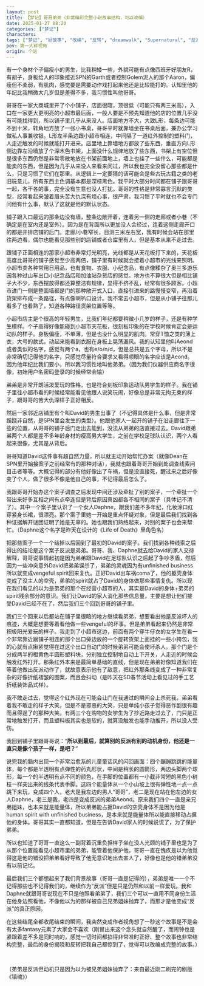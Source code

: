 ```yaml
---
layout: post
title: 【梦记】哥哥弟弟（非常精彩完整小说故事结构，可以改编）
date: 2025-01-27 08:20
categories: ["梦记"]
characters: 
tags: ["梦记", "好故事", "改编", "反转", "dreamwalk", "Supernatural", "反派", "案件"]
pov: 第一人称视角
origin: 个站
---
```


有一个身材个子偏瘦小的男生，比我稍矮一些，外貌可能有点像西班牙好朋友R，有胡子，身板给人的印象接近SPN的Garth或者控制Golem泥人的那个Aaron，偏瘦但不柔弱，有肌肉，感觉要是需要动作戏打起来他还是比较能打的。认知里他的年纪比我稍微大几岁但是差得不多，我习惯性叫他哥哥。

哥哥在一家大商城里开了个小铺子，店面很暗，顶很低（可能只有两三米高），入口在一家更大更明亮的小超市最后面，一般人要是不预先知道他的店的位置几乎没有可能找得到，所以铺子里几乎从来没人。店面地方不大，大致L形，每条边可能不到十米，转角地方放了一张小书桌，哥哥平时就靠墙坐在书桌后面，兼办公学习做私人事兼收银。L形左半条边跟小超市相连，中间隔了一道红外控制的塑料门，人走近触发的时候就能打开进来。店里地上靠墙地方都放了些东西，垂直方向L形侧边靠左沿墙放了个深木色书架，上面没什么规律地放了些东西，书架上有空位但是很多东西仍然是非常零散地放在书架前面地上，墙上也挂了一些什么，可能都是能卖的东西，但是因为几乎从来没人来看来问过，所以我也完全没留心那些都是什么，只是习惯了它们在那里。从逻辑上一定要猜的话可能会是些古玩古籍之类的老旧玩意儿，所有东西主色调基本都是深棕黑色。我平时大部分时间都在铺子跟哥哥一起，各干各的事，完全没有生意也没人打扰。哥哥的性格是非常寡言沉默的类型，经常看起来皱着眉头苦大仇深有烦心事，很严肃，我习惯了平时就也不会专门问他有什么事，默认了这就是他的默认状态。

铺子跟入口最远的那条边没有墙，整条边敞开着，连着另一侧的走廊或者小巷（不确定是在室内还是室外）。因为是在背面所以更加没人会经过，连着这侧走廊开口的都是并排店铺的后门。走廊/小巷窄长，目测三米左右宽，我有时候会站在那里往两边看，偶尔也能看见那些别的店铺或者仓库里有人，但是基本从来不走过去。

跟铺子正面相连的那家小超市非常灯光明亮，光线都是从天花板打下来的，天花板高度比哥哥的铺子感觉至少高两倍，铺子里有时候就会接着小超市的光线来照明。小超市卖各种常用日用品，也有食物、衣服、小纪念品，有点像糅杂了奥兰多游乐园各种过山车出口小纪念品店和加油站杂货店的感觉。地方也不算很大但是相比铺子大不少，东西摆放得都还算整洁有规律，显得不挤不乱，经常有很多顾客。小超市进门一侧是整面墙都是门的那种敞开式入口，直接引进来的路慢慢变窄，再沿着货架排布成一条路径，有点像喇叭口设计。我不常去小超市，但是从小铺子往那儿看多了也看熟了，知道各种路径货架位置等等。

小超市店主是个很高的年轻男生，比我们年纪都要稍微小几岁的样子，还是有种学生模样。个子高得好像能碰到小超市天花板，很刻板印象的在学校时候肯定会是运动队的样子。身板偏瘦，不单薄，但是也没什么明显的肌肉。常穿T恤之类的薄上衣，大号的款式，动起来能看到衣服在身板上晃荡漏风。我的认知里他叫Aeond或者类似的名字，感觉有两个a，也有e/o/n/d，但是总共是五个字母，所以不是非常确切记得他的名字，只感觉尽量符合要求又看得顺眼的名字应该是Aeond。因为他年纪比我们要小，所以我习惯性地叫他弟弟。（因为我们仪器供应商名字很像，初始用户名密码登录的时候经常会输）

弟弟是非常开朗活泼爱玩的性格，也是符合刻板印象运动队男学生的样子。我在铺子里往小超市看的时候经常能看见他跟人说笑玩闹，好像总是非常无拘无束的样子，跟哥哥的苦大仇深样子正好相反。

然后一家邻近店铺里有个叫David的男生出事了（不记得具体是什么事，但是非常蹊跷非自然，是SPN里会发生的类型）。他跟他家人一起开的铺子在沿走廊往下一些的位置，从哥哥的铺子后门走出去能到，没法从弟弟的店直接过去。David跟弟弟两个人都是差不多年龄身材的瘦高男大学生，之前在学校足球队认识，两个人看起来很像，尤其是从背后。

哥哥知道David这件事有超自然力量，所以就主动开始帮忙办案（就像Dean在SPN里开始接案子之前经常有的那种对话），我就也跟着哥哥开始到处调查线索问目击者等等。大概记得的部分有他好像出了车祸，但是没直接死，醒过来之后好像变了个人，做了很多不像是他自己的事，不记得最后怎么了。

我跟哥哥开始办这个案子调查之后发现中间还涉及牵扯了别的案子，一个牵扯一个带出来好多互相之间有点牵连但是背后原因真凶都各不相同的案子（具体记不清了）。其中一个案子里认识了一个女人Daphne，跟我们差不多年纪，化妆涂口红穿紧身长裙，很漂亮。那个案子里她一开始是重点怀疑对象，但是最后我们找到各种证据解开谜团证明了她是无辜的。她也跟我们熟络起来，对别的案子也会来帮忙。（Daphne这个名字是昨天在设计的《Life of Death》里角色名）

把那些案子一个一个结掉以后回到了最初的David的案子。我们找到各种线索之后得出的结论是这个案子反派是弟弟。哥哥、我、Daphne就去给David的家人交待解释，哥哥说事情起初是因为弟弟跟David在足球队认识之后起了争吵矛盾，然后因为一些冲突意外David把弟弟误杀了，弟弟的灵魂因为有unfinished business所以就变成vengeful spirit回来复仇。正好David出车祸coma了，他的躯壳身体变成了没主人的空壳，弟弟的spirit就占了David的身体做那些事情复仇。所以现在我们看见的以为是弟弟的那个在经营小超市的人，其实是David的身体+弟弟的spirit残余部分的意识。我们让David的家人消化那些信息量，主要是想让他们接受David已经不在了，然后我们三个回到哥哥的铺子里。

我们三个回来以后都站在铺子里很暗的地方继续看弟弟，想要看出他是反派坏人的痕迹，大概是想要等着看他做一些vengeful的坏事。但是弟弟看起来仍然是非常积极阳光爱玩的样子。我走到了小超市这边，前面有两个穿牛仔衣的女学生在看一个非常靠近跟铺子相连的那个出口旁边放的一个旋转货架上面挂的一些小挎包，我的心就有点揪紧觉得在过这个出口自动门的时候弟弟可能会使坏杀人。那个门是个分成两半的橙黄色半圆形塑料块，分别独立控制地自动上下开关，人走近的时候会触发红外打开。那条红外本来是最简单基础的直线，但是现在弟弟好像知道我们在等着他做出反派动作了，就故意表示他有了敌意，把红外那条线变成了一种非常复杂的好像折纸褶皱的图案，而且会抖动（是昨天在SD春节活动上看见过的手工艺折纸装饰品式样）。

我不敢走过去，觉得这个红外现在可能会让门在我通过的瞬间合上杀死我，弟弟看着我不敢走的样子大笑，但是不是邪恶的大笑，只是单纯小孩子觉得恶作剧很有趣而且得逞了的那种大笑。有两三个在购物的女学生为了抄近路走过去了，门只是正常地触发打开，而且塑料板其实也是软的，就算没触发也能手动推开，所以没人受伤。

我回到铺子里跟哥哥说：“**所以到最后，就算别的反派有别的动机身份，他还是一直只是像个孩子一样，是吧？**”

说完我的脑内出现一个非常治愈系的儿童童话风的闪回画面：四个蹦蹦跳跳的能量体，每个都是半透明有点弹性的药丸形状，中间是稍长的圆筒形，两边头脚两个球形，每一个的半透明有点不同的颜色，在手脚的位置都有一小截非常短的黑色小树枝一样突出来的线条代表手脚。这四个能量体从一个小山坡上很有弹性地一点一点跳下来玩，变成四个人，老大是我左边的男人“哥哥”，老二是现在站在他左边的女人Daphne，老三是我，老四是变成反派的弟弟Aeond。原来我们四个一直是亲兄弟姐妹，也本来就是能量体，所以弟弟能占据David的空壳身体不是因为他是human spirit with unfinished business，是本来就是能量体所以能直接移动占据他的身体。哥哥其实一直都知道，但是在告诉David家人的时候说谎了，为了保护弟弟。

所以也知道了哥哥一直这么一副背着沉重负担样子坐在没人光顾的铺子里也是为了从那个位置能看见小超市里的弟弟，能管着他保护他。哥哥一直在愧疚是以为他觉得这是他的错没把弟弟看好导致了他无意识地出去害人了，好像也是他的错弟弟没有以前记忆。

最后我们三个都想起来了我们背景故事（哥哥一直是记得的），弟弟是唯一一个不记得那些也不记得我们的，继续作为“反派”但是只是仍然和以前一样爱玩。我和Daphne就跟哥哥说现在不只是他照看弟弟了，我们三个可以一直用不同身份生活在他身边照看他，不像他以为的那样被自己兄弟姐妹抛弃了，而那才是他变成“反派”的真正原因。

在这些结尾全都收尾结束的瞬间，我突然变成作者视角想了一秒这个故事是不是会有太多fantasy元素了大家会不喜欢（刚冒出来这个念头就自然醒了，而闹钟也是紧跟着差不多是同时响的，感觉一切时间都掐得非常准时正好、整个故事也非常结构完整，最后的身份揭晓和反转把我自己都惊到了，觉得可以改编成完整的故事。）

<br>

（弟弟是反派但动机只是因为以为被兄弟姐妹抛弃了：来自最近刚二刷完的剧版《镇魂》）
